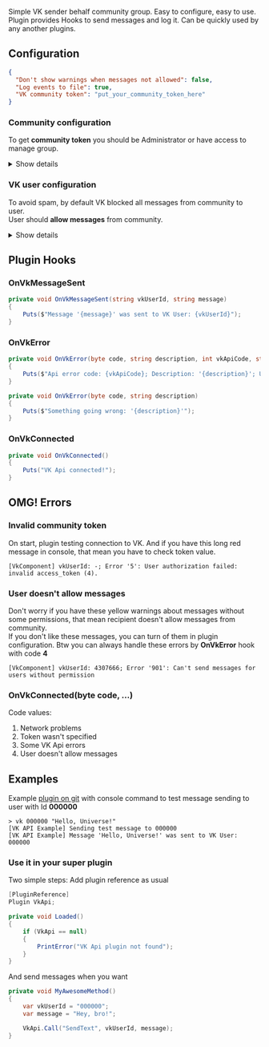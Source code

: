 Simple VK sender behalf community group. Easy to configure, easy to use.  
Plugin provides Hooks to send messages and log it. Can be quickly used by any another plugins.

## Configuration
```json
{
  "Don't show warnings when messages not allowed": false,
  "Log events to file": true,
  "VK community token": "put_your_community_token_here"
}
```
### Community configuration
To get **community token** you should be Administrator or have access to manage group.
<details><summary>Show details</summary><p>

Open community page where you're Administrator, and click **Manage** menu item  
![](https://i.imgur.com/hjRmPSM.png)  

Then choose **API usage** and click **Create token** button  
![](https://i.imgur.com/NmEcuWu.png)  

In creation dialog **allow access to community messages** and click **Create**  
![](https://i.imgur.com/0jhosde.png)
</p></details>

### VK user configuration
To avoid spam, by default VK blocked all messages from community to user.  
User should **allow messages** from community.
<details><summary>Show details</summary><p>

To allow messages, user need to open community page and click **Allow messages**  
![](https://i.imgur.com/5zQY2BW.png)
</p></details>

## Plugin Hooks
### OnVkMessageSent
```c#
private void OnVkMessageSent(string vkUserId, string message)
{
    Puts($"Message '{message}' was sent to VK User: {vkUserId}");
}
```

### OnVkError
```c#
private void OnVkError(byte code, string description, int vkApiCode, string vkUserId)
{
    Puts($"Api error code: {vkApiCode}; Description: '{description}'; User: {vkUserId}");
}

private void OnVkError(byte code, string description)
{
    Puts($"Something going wrong: '{description}'");
}
```

### OnVkConnected
```c#
private void OnVkConnected()
{
    Puts("VK Api connected!");
}
```
## OMG! Errors
### Invalid community token
On start, plugin testing connection to VK. And if you have this long red message in console, that mean you have to check token value.
```
[VkComponent] vkUserId: -; Error '5': User authorization failed: invalid access_token (4).
```

### User doesn't allow messages
Don't worry if you have these yellow warnings about messages without some permissions, that mean recipient doesn't allow messages from community.  
If you don't like these messages, you can turn of them in plugin configuration. Btw you can always handle these errors by **OnVkError** hook with code **4**
```
[VkComponent] vkUserId: 4307666; Error '901': Can't send messages for users without permission
```

### OnVkConnected(byte code, ...)
Code values: 
1. Network problems
2. Token wasn't specified
3. Some VK Api errors
4. User doesn't allow messages

## Examples
Example [plugin on git]() with console command to test message sending to user with Id **000000**
```
> vk 000000 "Hello, Universe!"
[VK API Example] Sending test message to 000000
[VK API Example] Message 'Hello, Universe!' was sent to VK User: 000000
```

### Use it in your super plugin
Two simple steps:  Add plugin reference as usual
```c#
[PluginReference]
Plugin VkApi;

private void Loaded()
{
    if (VkApi == null)
    {
        PrintError("VK Api plugin not found");
    }
}
```

And send messages when you want
```c#
private void MyAwesomeMethod()
{
    var vkUserId = "000000";
    var message = "Hey, bro!";

    VkApi.Call("SendText", vkUserId, message);
}
```